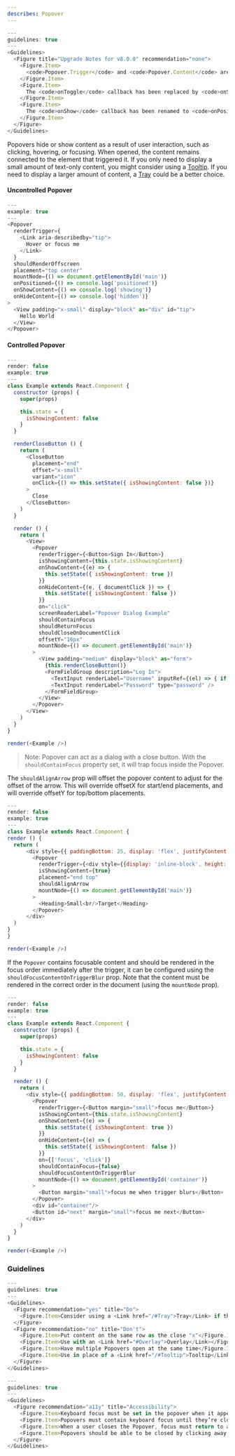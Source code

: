 ```yaml
---
describes: Popover
---
```


```js
---
guidelines: true
---
<Guidelines>
  <Figure title="Upgrade Notes for v8.0.0" recommendation="none">
    <Figure.Item>
      <code>Popover.Trigger</code> and <code>Popover.Content</code> are no longer in use. The trigger is now defined via the <code>renderTrigger</code> prop and the <code>children</code> of a Popover will be rendered as the content.
    </Figure.Item>
    <Figure.Item>
      The <code>onToggle</code> callback has been replaced by <code>onShowContent</code> and <code>onHideContent</code> When controlled, these will also be called as prompts for updating the <code>isShowingContent</code> prop.
    </Figure.Item>
    <Figure.Item>
      The <code>onShow</code> callback has been renamed to <code>onPositioned</code>.
    </Figure.Item>
  </Figure>
</Guidelines>

```

Popovers hide or show content as a result of user interaction, such as clicking, hovering, or focusing. When opened, the content remains connected to the element that triggered it. If you only need to display a small amount of text-only content, you might consider using a [Tooltip](#Tooltip). If you need to display a larger amount of content, a [Tray](#Tray) could be a better choice.


#### Uncontrolled Popover
```js
---
example: true
---
<Popover
  renderTrigger={
    <Link aria-describedby="tip">
      Hover or focus me
    </Link>
  }
  shouldRenderOffscreen
  placement="top center"
  mountNode={() => document.getElementById('main')}
  onPositioned={() => console.log('positioned')}
  onShowContent={() => console.log('showing')}
  onHideContent={() => console.log('hidden')}
>
  <View padding="x-small" display="block" as="div" id="tip">
    Hello World
  </View>
</Popover>

```

#### Controlled Popover
```js
---
render: false
example: true
---
class Example extends React.Component {
  constructor (props) {
    super(props)

    this.state = {
      isShowingContent: false
    }
  }

  renderCloseButton () {
    return (
      <CloseButton
        placement="end"
        offset="x-small"
        variant="icon"
        onClick={() => this.setState({ isShowingContent: false })}
      >
        Close
      </CloseButton>
    )
  }

  render () {
    return (
      <View>
        <Popover
          renderTrigger={<Button>Sign In</Button>}
          isShowingContent={this.state.isShowingContent}
          onShowContent={(e) => {
            this.setState({ isShowingContent: true })
          }}
          onHideContent={(e, { documentClick }) => {
            this.setState({ isShowingContent: false })
          }}
          on="click"
          screenReaderLabel="Popover Dialog Example"
          shouldContainFocus
          shouldReturnFocus
          shouldCloseOnDocumentClick
          offsetY="16px"
          mountNode={() => document.getElementById('main')}
        >
          <View padding="medium" display="block" as="form">
            {this.renderCloseButton()}
            <FormFieldGroup description="Log In">
              <TextInput renderLabel="Username" inputRef={(el) => { if (el) { this._username = el } }}/>
              <TextInput renderLabel="Password" type="password" />
            </FormFieldGroup>
          </View>
        </Popover>
      </View>
    )
  }
}

render(<Example />)

```

>Note: Popover can act as a dialog with a close button. With the `shouldContainFocus` property set, it will trap focus inside the Popover.

The `shouldAlignArrow` prop will offset the popover content to adjust for the offset of the arrow. This will override offsetX for start/end placements, and will override offsetY for top/bottom placements.

```js
---
render: false
example: true
---
class Example extends React.Component {
render () {
  return (
      <div style={{ paddingBottom: 25, display: 'flex', justifyContent: 'center' }}>
        <Popover
          renderTrigger={<div style={{display: 'inline-block', height: '3px', width: '3px', background: 'blue'}}/>}
          isShowingContent={true}
          placement="end top"
          shouldAlignArrow
          mountNode={() => document.getElementById('main')}
        >
          <Heading>Small<br/>Target</Heading>
        </Popover>
      </div>
  )
}
}

render(<Example />)
```

If the `Popover` contains focusable content and should be rendered in the focus order immediately after the trigger, it can be configured using the `shouldFocusContentOnTriggerBlur` prop. Note that the content must be rendered in the correct order in the document (using the `mountNode` prop).

```js
---
render: false
example: true
---
class Example extends React.Component {
  constructor (props) {
    super(props)

    this.state = {
      isShowingContent: false
    }
  }

  render () {
    return (
      <div style={{ paddingBottom: 50, display: 'flex', justifyContent: 'center' }}>
        <Popover
          renderTrigger={<Button margin="small">focus me</Button>}
          isShowingContent={this.state.isShowingContent}
          onShowContent={(e) => {
            this.setState({ isShowingContent: true })
          }}
          onHideContent={(e) => {
            this.setState({ isShowingContent: false })
          }}
          on={['focus', 'click']}
          shouldContainFocus={false}
          shouldFocusContentOnTriggerBlur
          mountNode={() => document.getElementById('container')}
        >
          <Button margin="small">focus me when trigger blurs</Button>
        </Popover>
        <div id="container"/>
        <Button id="next" margin="small">focus me next</Button>
      </div>
    )
  }
}

render(<Example />)
```


### Guidelines

```js
---
guidelines: true
---
<Guidelines>
  <Figure recommendation="yes" title="Do">
    <Figure.Item>Consider using a <Link href="/#Tray">Tray</Link> if the content is beyond a mobile screen size</Figure.Item>
  </Figure>
  <Figure recommendation="no" title="Don't">
    <Figure.Item>Put content on the same row as the close "x"</Figure.Item>
    <Figure.Item>Use with an <Link href="#Overlay">Overlay</Link></Figure.Item>
    <Figure.Item>Have multiple Popovers open at the same time</Figure.Item>
    <Figure.Item>Use in place of a <Link href="/#Tooltip">Tooltip</Link> or <Link href="/#Menu">Menu</Link></Figure.Item>
  </Figure>
</Guidelines>
```


```js
---
guidelines: true
---
<Guidelines>
  <Figure recommendation="a11y" title="Accessibility">
    <Figure.Item>Keyboard focus must be set in the popover when it appears; usually on the first interactive element</Figure.Item>
    <Figure.Item>Popovers must contain keyboard focus until they’re closed. This is to ensure that keyboard or screen reader users won't mistakenly interact with background content that is meant to be hidden or inaccessible</Figure.Item>
    <Figure.Item>When a user closes the Popover, focus must return to a logical place within the page. This is usually the element that triggered opening the popover</Figure.Item>
    <Figure.Item>Popovers should be able to be closed by clicking away, esc key and/or a close button</Figure.Item>
  </Figure>
</Guidelines>
```
